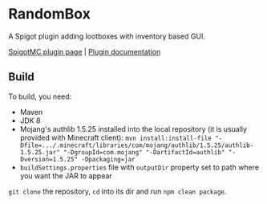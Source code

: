 # RandomBox
A Spigot plugin adding lootboxes with inventory based GUI.

[SpigotMC plugin page](https://www.spigotmc.org/resources/randombox.3217/) | [Plugin documentation](https://dev.bukkit.org/projects/random_box/pages/main/documentation)

## Build

To build, you need:
- Maven
- JDK 8
- Mojang's authlib 1.5.25 installed into the local repository (it is usually provided with Minecraft client): `mvn install:install-file "-Dfile=.../.minecraft/libraries/com/mojang/authlib/1.5.25/authlib-1.5.25.jar" "-DgroupId=com.mojang" "-DartifactId=authlib" "-Dversion=1.5.25" -Dpackaging=jar`
- `buildSettings.properties` file with `outputDir` property set to path where you want the JAR to appear

`git clone` the repository, `cd` into its dir and run `npm clean package`.